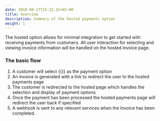 ```yaml
---
date: 2018-09-17T15:21:22+02:00
title: Overview
description: Summary of the hosted payments option
weight: 1
---
```


The hosted option allows for minimal integration to get started with receiving payments from customers. All user interaction for selecting and viewing invoice information will be handled on the hosted invoice page.

### The basic flow

1. A customer will select {{<param companyName>}} as the payment option
2. An invoice is generated with a link to redirect the user to the hosted payments page
3. The customer is redirected to the hosted page which handles the selection and display of payment options
4. Once the payment has been processed the hosted payments page will redirect the user back if specified
5. A webhook is sent to any relevant services when the Invoice has been completed.

